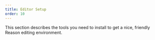 ```yaml
---
title: Editor Setup
order: 10
---
```


This section describes the tools you need to install to get a nice, friendly Reason editing environment.
